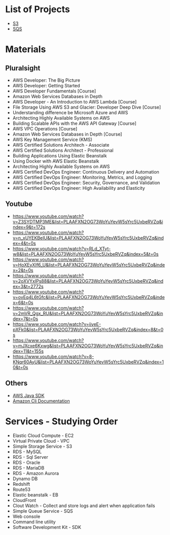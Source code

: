 # List of Projects
* [S3](s3)
* [SQS](sqs)

# Materials
## Pluralsight
* AWS Developer: The Big Picture
* AWS Developer: Getting Started
* AWS Developer Fundamentals [Course]
* Amazon Web Services Databases in Depth
* AWS Developer - An Introduction to AWS Lambda [Course]
* File Storage Using AWS S3 and Glacier: Developer Deep Dive [Course]
* Understanding difference be Microsoft Azure and AWS
* Architecting Highly Available Systems on AWS
* Building Scalable APIs with the AWS API Gateway [Course]
* AWS VPC Operations [Course]
* Amazon Web Services Databases in Depth [Course]
* AWS Key Management Service (KMS)
* AWS Certified Solutions Architech - Associate
* AWS Certified Solutions Architect - Professional
* Building Applications Using Elastic Beanstalk
* Using Docker with AWS Elastic Beanstalk
* Architecting Highly Available Systems on AWS
* AWS Certified DevOps Engineer: Continuous Delivery and Automation
* AWS Certified DevOps Engineer: Monitoring, Metrics, and Logging
* AWS Certified DevOps Engineer: Security, Governance, and Validation
* AWS Certified DevOps Engineer: High Availability and Elasticity

## Youtube
* https://www.youtube.com/watch?v=Z3SYDTMP3ME&list=PLAAFXN2OG73WoYuYevW5sYrc5UxbeRVZq&index=9&t=172s
* https://www.youtube.com/watch?v=n_xUYEKBeIU&list=PLAAFXN2OG73WoYuYevW5sYrc5UxbeRVZq&index=4&t=0s
* https://www.youtube.com/watch?v=RLd_XTyt-w8&list=PLAAFXN2OG73WoYuYevW5sYrc5UxbeRVZq&index=5&t=0s
* https://www.youtube.com/watch?v=HoXEyXIf6_U&list=PLAAFXN2OG73WoYuYevW5sYrc5UxbeRVZq&index=2&t=0s
* https://www.youtube.com/watch?v=2oXVYxIPs88&list=PLAAFXN2OG73WoYuYevW5sYrc5UxbeRVZq&index=3&t=2772s
* https://www.youtube.com/watch?v=ovEq4L6tGfc&list=PLAAFXN2OG73WoYuYevW5sYrc5UxbeRVZq&index=6&t=0s
* https://www.youtube.com/watch?v=2mVR_Qgx_RU&list=PLAAFXN2OG73WoYuYevW5sYrc5UxbeRVZq&index=7&t=0s
* https://www.youtube.com/watch?v=ijyeE-pXFk0&list=PLAAFXN2OG73WoYuYevW5sYrc5UxbeRVZq&index=8&t=0s
* https://www.youtube.com/watch?v=mJXcxe6Kxwg&list=PLAAFXN2OG73WoYuYevW5sYrc5UxbeRVZq&index=11&t=155s
* https://www.youtube.com/watch?v=8-KNqr60AyU&list=PLAAFXN2OG73WoYuYevW5sYrc5UxbeRVZq&index=10&t=0s

## Others
* [AWS Java SDK](https://aws.amazon.com/sdk-for-java)
* [Amazon Cli Documentation](https://aws.amazon.com/cli)

# Services - Studying Order
* Elastic Cloud Compute - EC2
* Virtual Private Cloud - VPC
* Simple Storage Service - S3
* RDS - MySQL
* RDS - Sql Server
* RDS - Oracle
* RDS - MariaDB
* RDS - Amazon Aurora
* Dynamo DB
* Redshift
* Route53
* Elastic beanstalk - EB
* CloudFront
* Clout Watch - Collect and store logs and alert when application fails
* Simple Queue Service - SQS
* Web console
* Command line utility
* Software Development Kit - SDK
